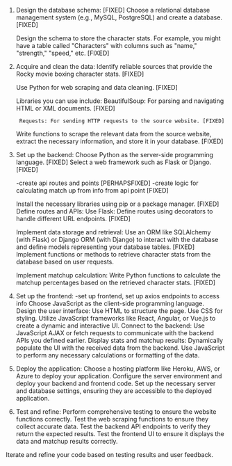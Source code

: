 1. Design the database schema: [FIXED]
    Choose a relational database management system (e.g., MySQL, PostgreSQL) and create a database. [FIXED]

    Design the schema to store the character stats. For example, you might have a table called "Characters" with columns such as "name," "strength," "speed," etc. [FIXED]
2. Acquire and clean the data:
    Identify reliable sources that provide the Rocky movie boxing character stats. [FIXED]

    Use Python for web scraping and data cleaning. [FIXED]

    Libraries you can use include:
        BeautifulSoup: For parsing and navigating HTML or XML documents. [FIXED]
        
        Requests: For sending HTTP requests to the source website. [FIXED]

    Write functions to scrape the relevant data from the source website, extract the necessary information, and store it in your database. [FIXED]

3. Set up the backend:
    Choose Python as the server-side programming language. [FIXED]
    Select a web framework such as Flask or Django. [FIXED]

    -create api routes and points [PERHAPSFIXED]
    -create logic for calculating match up from info from api point [FIXED]
    
    Install the necessary libraries using pip or a package manager. [FIXED]
    Define routes and APIs:
        Use Flask: Define routes using decorators to handle different URL endpoints. [FIXED]

    Implement data storage and retrieval:
        Use an ORM like SQLAlchemy (with Flask) or Django ORM (with Django) to interact with the database and define models representing your database tables. [FIXED]
    Implement functions or methods to retrieve character stats from the database based on user requests. 

    Implement matchup calculation:
        Write Python functions to calculate the matchup percentages based on the retrieved character stats. [FIXED]
4. Set up the frontend:
    -set up frontend, set up axios endpoints to access info
    Choose JavaScript as the client-side programming language.
    Design the user interface:
        Use HTML to structure the page.
        Use CSS for styling.
        Utilize JavaScript frameworks like React, Angular, or Vue.js to create a dynamic and interactive UI.
    Connect to the backend:
        Use JavaScript AJAX or fetch requests to communicate with the backend APIs you defined earlier.
    Display stats and matchup results:
        Dynamically populate the UI with the received data from the backend.
        Use JavaScript to perform any necessary calculations or formatting of the data.
5. Deploy the application:
        Choose a hosting platform like Heroku, AWS, or Azure to deploy your application.
        Configure the server environment and deploy your backend and frontend code.
        Set up the necessary server and database settings, ensuring they are accessible to the deployed application.
6. Test and refine:
        Perform comprehensive testing to ensure the website functions correctly.
        Test the web scraping functions to ensure they collect accurate data.
        Test the backend API endpoints to verify they return the expected results.
        Test the frontend UI to ensure it displays the data and matchup results correctly.

Iterate and refine your code based on testing results and user feedback.
